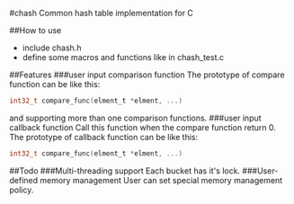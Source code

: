 #chash
Common hash table implementation for C

##How to use
* include chash.h
* define some macros and functions like in chash_test.c

##Features
###user input comparison function
The prototype of compare function can be like this: <br>
```c
int32_t compare_func(elment_t *elment, ...)
```
and supporting more than one comparison functions.
###user input callback function
Call this function when the compare function return 0. <br>
The prototype of callback function can be like this: <br>
```c
int32_t compare_func(elment_t *elment, ...)
```
##Todo
###Multi-threading support
Each bucket has it's lock.
###User-defined memory management
User can set special memory management policy.
